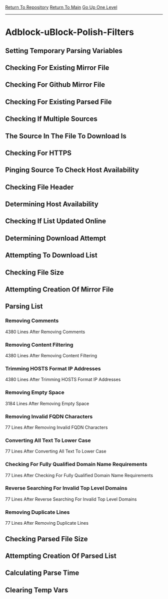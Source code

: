 [Return To Repository](https://github.com/deathbybandaid/piholeparser/)
[Return To Main](https://github.com/deathbybandaid/piholeparser/blob/master/RecentRunLogs/Mainlog.md)
[Go Up One Level](https://github.com/deathbybandaid/piholeparser/blob/master/RecentRunLogs/TopLevelScripts/30-Processing-External-Blacklists.md)
____________________________________
# Adblock-uBlock-Polish-Filters
## Setting Temporary Parsing Variables
## Checking For Existing Mirror File
## Checking For Github Mirror File
## Checking For Existing Parsed File
## Checking If Multiple Sources
## The Source In The File To Download Is
## Checking For HTTPS
## Pinging Source To Check Host Availability
## Checking File Header
## Determining Host Availability
## Checking If List Updated Online
## Determining Download Attempt
## Attempting To Download List
## Checking File Size
## Attempting Creation Of Mirror File
## Parsing List
### Removing Comments
4380 Lines After Removing Comments
### Removing Content Filtering
4380 Lines After Removing Content Filtering
### Trimming HOSTS Format IP Addresses
4380 Lines After Trimming HOSTS Format IP Addresses
### Removing Empty Space
3184 Lines After Removing Empty Space
### Removing Invalid FQDN Characters
77 Lines After Removing Invalid FQDN Characters
### Converting All Text To Lower Case
77 Lines After Converting All Text To Lower Case
### Checking For Fully Qualified Domain Name Requirements
77 Lines After Checking For Fully Qualified Domain Name Requirements
### Reverse Searching For Invalid Top Level Domains
77 Lines After Reverse Searching For Invalid Top Level Domains
### Removing Duplicate Lines
77 Lines After Removing Duplicate Lines
## Checking Parsed File Size
## Attempting Creation Of Parsed List
## Calculating Parse Time
## Clearing Temp Vars
